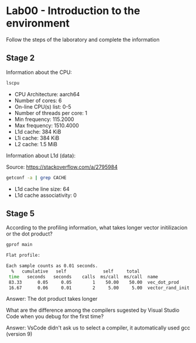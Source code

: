 # Lab00 - Introduction to the environment

Follow the steps of the laboratory and complete the information

## Stage 2

Information about the CPU:

```bash
lscpu
```

* CPU Architecture:                     aarch64
* Number of cores:                      6
* On-line CPU(s) list:                  0-5
* Number of threads per core:           1
* Min frequency:                        115.2000
* Max frequency:                        1510.4000
* L1d cache:                            384 KiB
* L1i cache:                            384 KiB
* L2 cache:                             1.5 MiB

Information about L1d (data):

Source: https://stackoverflow.com/a/2795984
```bash
getconf -a | grep CACHE
```

* L1d cache line size: 64
* L1d cache associativity: 0

## Stage 5

According to the profiling information, what takes longer vector initilizacion or the dot product?
```bash
gprof main

Flat profile:

Each sample counts as 0.01 seconds.
  %   cumulative   self              self     total           
 time   seconds   seconds    calls  ms/call  ms/call  name    
 83.33      0.05     0.05        1    50.00    50.00  vec_dot_prod
 16.67      0.06     0.01        2     5.00     5.00  vector_rand_init
```

Answer: The dot product takes longer

What are the difference among the compilers sugested by Visual Studio Code when you debug for the first time?

Answer: VsCode didn't ask us to select a compiler, it automatically used gcc (version 9)
